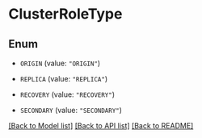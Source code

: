 # ClusterRoleType

## Enum


* `ORIGIN` (value: `"ORIGIN"`)

* `REPLICA` (value: `"REPLICA"`)

* `RECOVERY` (value: `"RECOVERY"`)

* `SECONDARY` (value: `"SECONDARY"`)


[[Back to Model list]](../README.md#documentation-for-models) [[Back to API list]](../README.md#documentation-for-api-endpoints) [[Back to README]](../README.md)


